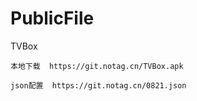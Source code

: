 # PublicFile

  TVBox
 
    本地下载  https://git.notag.cn/TVBox.apk

    json配置  https://git.notag.cn/0821.json


